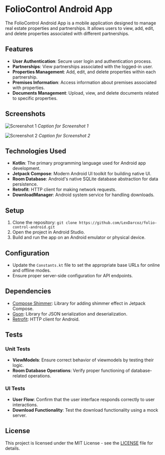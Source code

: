 # FolioControl Android App

The FolioControl Android App is a mobile application designed to manage real estate properties and partnerships. It allows users to view, add, edit, and delete properties associated with different partnerships.

## Features

- **User Authentication**: Secure user login and authentication process.
- **Partnerships**: View partnerships associated with the logged-in user.
- **Properties Management**: Add, edit, and delete properties within each partnership.
- **Premises Information**: Access information about premises associated with properties.
- **Documents Management**: Upload, view, and delete documents related to specific properties.

## Screenshots

![Screenshot 1](screenshots/screenshot1.png)
*Caption for Screenshot 1*

![Screenshot 2](screenshots/screenshot2.png)
*Caption for Screenshot 2*

## Technologies Used

- **Kotlin**: The primary programming language used for Android app development.
- **Jetpack Compose**: Modern Android UI toolkit for building native UI.
- **Room Database**: Android's native SQLite database abstraction for data persistence.
- **Retrofit**: HTTP client for making network requests.
- **DownloadManager**: Android system service for handling downloads.

## Setup

1. Clone the repository: `git clone https://github.com/LexDarcoz/folio-control-android.git`
2. Open the project in Android Studio.
3. Build and run the app on an Android emulator or physical device.

## Configuration

- Update the `Constants.kt` file to set the appropriate base URLs for online and offline modes.
- Ensure proper server-side configuration for API endpoints.

## Dependencies

- [Compose Shimmer](https://github.com/marcinmoskala/compose-shimmer): Library for adding shimmer effect in Jetpack Compose.
- [Gson](https://github.com/google/gson): Library for JSON serialization and deserialization.
- [Retrofit](https://github.com/square/retrofit): HTTP client for Android.

## Tests

### Unit Tests

- **ViewModels**: Ensure correct behavior of viewmodels by testing their logic.
- **Room Database Operations**: Verify proper functioning of database-related operations.

### UI Tests

- **User Flow**: Confirm that the user interface responds correctly to user interactions.
- **Download Functionality**: Test the download functionality using a mock server.


## License

This project is licensed under the MIT License - see the [LICENSE](LICENSE) file for details.


